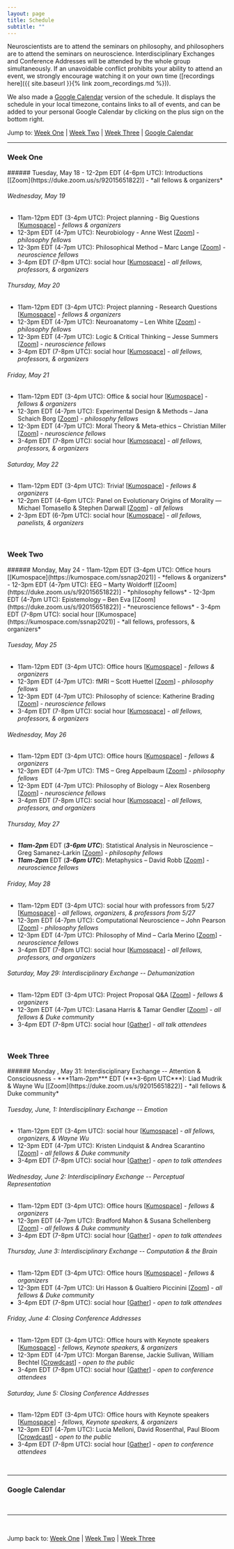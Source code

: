 ```yaml
---
layout: page
title: Schedule
subtitle: ""
---
```

Neuroscientists are to attend the seminars on philosophy, and philosophers are to attend the seminars on neuroscience. Interdisciplinary Exchanges and Conference Addresses will be attended by the whole group simultaneously. If an unavoidable conflict prohibits your ability to attend an event, we strongly encourage watching it on your own time ([recordings here]({{ site.baseurl }}{% link zoom_recordings.md %})).

We also made a [Google Calendar](#google-calendar) version of the schedule. It displays the schedule in your local timezone, contains links to all of events, and can be added to your personal Google Calendar by clicking on the plus sign on the bottom right.

Jump to: [Week One](#week-one) \| [Week Two](#week-two) \| [Week Three](#week-three) \| [Google Calendar](#google-calendar)

---
### Week One
<p></p>
###### Tuesday, May 18
  - 12-2pm EDT (4-6pm UTC): Introductions [[Zoom](https://duke.zoom.us/s/92015651822)] - *all fellows & organizers*

###### Wednesday, May 19
  - 11am-12pm EDT (3-4pm UTC): Project planning - Big Questions [[Kumospace](https://kumospace.com/ssnap2021)] - *fellows & organizers*
  - 12-3pm EDT (4-7pm UTC): Neurobiology - Anne West [[Zoom](https://duke.zoom.us/s/92015651822)] - *philosophy fellows*
  - 12-3pm EDT (4-7pm UTC): Philosophical Method – Marc Lange [[Zoom](https://duke.zoom.us/s/92015651822)] - *neuroscience fellows*
  - 3-4pm EDT (7-8pm UTC): social hour [[Kumospace](https://kumospace.com/ssnap2021)] - *all fellows, professors, & organizers*

###### Thursday, May 20
  - 11am-12pm EDT (3-4pm UTC): Project planning - Research Questions [[Kumospace](https://kumospace.com/ssnap2021)] - *fellows & organizers*
  - 12-3pm EDT (4-7pm UTC): Neuroanatomy – Len White [[Zoom](https://duke.zoom.us/s/92015651822)] - *philosophy fellows*
  - 12-3pm EDT (4-7pm UTC): Logic & Critical Thinking – Jesse Summers [[Zoom](https://duke.zoom.us/s/92015651822)] - *neuroscience fellows*
  - 3-4pm EDT (7-8pm UTC): social hour [[Kumospace](https://kumospace.com/ssnap2021)] - *all fellows, professors, & organizers*

###### Friday, May 21
  - 11am-12pm EDT (3-4pm UTC): Office & social hour [[Kumospace](https://kumospace.com/ssnap2021)] - *fellows & organizers*
  - 12-3pm EDT (4-7pm UTC): Experimental Design & Methods – Jana Schaich Borg [[Zoom](https://duke.zoom.us/s/92015651822)] - *philosophy fellows*
  - 12-3pm EDT (4-7pm UTC): Moral Theory & Meta-ethics – Christian Miller [[Zoom](https://duke.zoom.us/s/92015651822)] - *neuroscience fellows*
  - 3-4pm EDT (7-8pm UTC): social hour [[Kumospace](https://kumospace.com/ssnap2021)] - *all fellows, professors, & organizers*

###### Saturday, May 22
  - 11am-12pm EDT (3-4pm UTC): Trivia! [[Kumospace](https://kumospace.com/ssnap2021)] - *fellows & organizers*
  - 12-2pm EDT (4-6pm UTC): Panel on Evolutionary Origins of Morality — Michael Tomasello & Stephen Darwall [[Zoom](https://duke.zoom.us/s/92015651822)] - *all fellows*
  - 2-3pm EDT (6-7pm UTC): social hour [[Kumospace](https://kumospace.com/ssnap2021)] - *all fellows, panelists, & organizers*

<br>

### Week Two
<p></p>
###### Monday, May 24
  - 11am-12pm EDT (3-4pm UTC): Office hours [[Kumospace](https://kumospace.com/ssnap2021)] - *fellows & organizers*
  - 12-3pm EDT (4-7pm UTC): EEG – Marty Woldorff [[Zoom](https://duke.zoom.us/s/92015651822)] - *philosophy fellows*
  - 12-3pm EDT (4-7pm UTC): Epistemology – Ben Eva [[Zoom](https://duke.zoom.us/s/92015651822)] - *neuroscience fellows*
  - 3-4pm EDT (7-8pm UTC): social hour [[Kumospace](https://kumospace.com/ssnap2021)] - *all fellows, professors, & organizers*

###### Tuesday, May 25
  - 11am-12pm EDT (3-4pm UTC): Office hours [[Kumospace](https://kumospace.com/ssnap2021)] - *fellows & organizers*
  - 12-3pm EDT (4-7pm UTC): fMRI – Scott Huettel [[Zoom](https://duke.zoom.us/s/92015651822)] - *philosophy fellows*
  - 12-3pm EDT (4-7pm UTC): Philosophy of science: Katherine Brading [[Zoom](https://duke.zoom.us/s/92015651822)] - *neuroscience fellows*
  - 3-4pm EDT (7-8pm UTC): social hour [[Kumospace](https://kumospace.com/ssnap2021)] - *all fellows, professors, & organizers*

###### Wednesday, May 26
  - 11am-12pm EDT (3-4pm UTC): Office hours [[Kumospace](https://kumospace.com/ssnap2021)] - *fellows & organizers*
  - 12-3pm EDT (4-7pm UTC): TMS – Greg Appelbaum [[Zoom](https://duke.zoom.us/s/92015651822)] - *philosophy fellows*
  - 12-3pm EDT (4-7pm UTC): Philosophy of Biology – Alex Rosenberg [[Zoom](https://duke.zoom.us/s/92015651822)] - *neuroscience fellows*
  - 3-4pm EDT (7-8pm UTC): social hour [[Kumospace](https://kumospace.com/ssnap2021)] - *all fellows, professors, and organizers*

###### Thursday, May 27
  - ***11am-2pm*** EDT (***3-6pm UTC***): Statistical Analysis in Neuroscience – Greg Samanez-Larkin [[Zoom](https://duke.zoom.us/s/92015651822)] - *philosophy fellows*
  - ***11am-2pm*** EDT (***3-6pm UTC***): Metaphysics – David Robb [[Zoom](https://duke.zoom.us/s/92015651822)] - *neuroscience fellows*

###### Friday, May 28
  - 11am-12pm EDT (3-4pm UTC): social hour with professors from 5/27 [[Kumospace](https://kumospace.com/ssnap2021)] - *all fellows, organizers, & professors from 5/27*
  - 12-3pm EDT (4-7pm UTC): Computational Neuroscience – John Pearson [[Zoom](https://duke.zoom.us/s/92015651822)] - *philosophy fellows*
  - 12-3pm EDT (4-7pm UTC): Philosophy of Mind – Carla Merino [[Zoom](https://duke.zoom.us/s/92015651822)] - *neuroscience fellows*
  - 3-4pm EDT (7-8pm UTC): social hour [[Kumospace](https://kumospace.com/ssnap2021)] - *all fellows, professors, and organizers*


###### Saturday, May 29: Interdisciplinary Exchange -- Dehumanization
  - 11am-12pm EDT (3-4pm UTC): Project Proposal Q&A [[Zoom](https://duke.zoom.us/s/92015651822)] - *fellows & organizers*
  - 12-3pm EDT (4-7pm UTC): Lasana Harris & Tamar Gendler [[Zoom](https://duke.zoom.us/s/92015651822)] - *all fellows & Duke community*
  - 3-4pm EDT (7-8pm UTC): social hour [[Gather]()] - *all talk attendees*

  <br>

### Week Three
<p></p>
###### Monday , May 31: Interdisciplinary Exchange -- Attention & Consciousness
  - ***11am-2pm*** EDT (***3-6pm UTC***): Liad Mudrik & Wayne Wu [[Zoom](https://duke.zoom.us/s/92015651822)] - *all fellows & Duke community*

###### Tuesday, June, 1: Interdisciplinary Exchange -- Emotion
  - 11am-12pm EDT (3-4pm UTC): social hour [[Kumospace](https://kumospace.com/ssnap2021)] - *all fellows, organizers, & Wayne Wu*
  - 12-3pm EDT (4-7pm UTC): Kristen Lindquist & Andrea Scarantino [[Zoom](https://duke.zoom.us/s/92015651822)] - *all fellows & Duke community*
  - 3-4pm EDT (7-8pm UTC): social hour [[Gather]()] - *open to talk attendees*

###### Wednesday, June 2: Interdisciplinary Exchange -- Perceptual Representation
  - 11am-12pm EDT (3-4pm UTC): Office hours [[Kumospace](https://kumospace.com/ssnap2021)] - *fellows & organizers*
  - 12-3pm EDT (4-7pm UTC): Bradford Mahon & Susana Schellenberg [[Zoom](https://duke.zoom.us/s/92015651822)] - *all fellows & Duke community*
  - 3-4pm EDT (7-8pm UTC): social hour [[Gather]()] - *open to talk attendees*

###### Thursday, June 3: Interdisciplinary Exchange -- Computation & the Brain
  - 11am-12pm EDT (3-4pm UTC): Office hours [[Kumospace](https://kumospace.com/ssnap2021)] - *fellows & organizers*
  - 12-3pm EDT (4-7pm UTC): Uri Hasson & Gualtiero Piccinini [[Zoom](https://duke.zoom.us/s/92015651822)] - *all fellows & Duke community*
  - 3-4pm EDT (7-8pm UTC): social hour [[Gather]()] - *open to talk attendees*

###### Friday, June 4: Closing Conference Addresses
  - 11am-12pm EDT (3-4pm UTC): Office hours with Keynote speakers [[Kumospace](https://kumospace.com/ssnap2021)] - *fellows, Keynote speakers, & organizers*
  - 12-3pm EDT (4-7pm UTC): Morgan Barense, Jackie Sullivan, William Bechtel [[Crowdcast]()] - *open to the public*
  - 3-4pm EDT (7-8pm UTC): social hour [[Gather]()] - *open to conference attendees*

###### Saturday, June 5: Closing Conference Addresses
  - 11am-12pm EDT (3-4pm UTC): Office hours with Keynote speakers [[Kumospace](https://kumospace.com/ssnap2021)] - *fellows, Keynote speakers, & organizers*
  - 12-3pm EDT (4-7pm UTC): Lucia Melloni, David Rosenthal, Paul Bloom [[Crowdcast]()] - *open to the public*
  - 3-4pm EDT (7-8pm UTC): social hour [[Gather]()] - *open to conference attendees*

<br>

---
### Google Calendar
<div id="calendar-container"></div>
<script type="text/javascript">
const timezone = Intl.DateTimeFormat().resolvedOptions().timeZone
const html = `<iframe src="https://calendar.google.com/calendar/embed?mode=agenda&src=bnZibWFkY2ZtMTdrZmpubDQwMjlhaTlpcWdAZ3JvdXAuY2FsZW5kYXIuZ29vZ2xlLmNvbQ&amp&ctz=${timezone}" style=" border-width:0 " width="800" height="600" frameborder="0" scrolling="no"></iframe>`
document.getElementById('calendar-container').innerHTML = html;
</script>

<br>

---

<br>

Jump back to: [Week One](#week-one) \| [Week Two](#week-two) \| [Week Three](#week-three)
